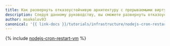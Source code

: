 ```yaml
---
title: Как развернуть отказоустойчивую архитектуру с прерываемыми виртуальными машинами
description: Следуя данному руководству, вы сможете развернуть отказоустойчивую архитектуру с использованием прерываемых ВМ.
author: msokolov93
canonical: '{{ link-docs }}/tutorials/infrastructure/nodejs-cron-restart-vm'
---
```


{% include [nodejs-cron-restart-vm](../../_tutorials/infrastructure/nodejs-cron-restart-vm.md) %}
